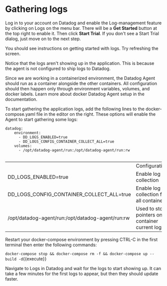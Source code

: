 # Gathering logs
Log in to your account on Datadog and enable the Log-management feature by clicking on Logs on the menu bar. There will be a **Get Started** button at the top right to enable it. Then click **Start Trial**. If you don't see a Start Trial dialog, just move on to the next step.

You should see instructions on getting started with logs. Try refreshing the screen. 

Notice that the logs aren't showing up in the application. This is because the agent is not configured to ship logs to Datadog. 

Since we are working in a containerized environment, the Datadog Agent should run as a container alongside the other containers. All configuration should then happen only through environment variables, volumes, and docker labels. Learn more about docker Datadog Agent setup in the documentation.

To start gathering the application logs, add the following lines to the docker-compose.yaml file in the editor on the right. These options will enable the Agent to start gathering some logs:
  
  <pre><code>datadog:
    environment:
      - DD_LOGS_ENABLED=true
      - DD_LOGS_CONFIG_CONTAINER_COLLECT_ALL=true
    volumes:
      - /opt/datadog-agent/run:/opt/datadog-agent/run:rw
  </code></pre>

<table><th><td>Configuration</td><td>Explanations</td></th>
<tr><td>DD_LOGS_ENABLED=true</td><td>Enable log collection</td></tr>
<tr><td>DD_LOGS_CONFIG_CONTAINER_COLLECT_ALL=true</td><td>Enable log collection for all containers</td></tr>
<tr><td>/opt/datadog-agent/run:/opt/datadog-agent/run:rw</td><td>Used to store pointers on container current log</td></tr>
</table>

Restart your docker-compose environment by pressing CTRL-C in the first terminal then enter the following commands:

`docker-compose stop && docker-compose rm -f && docker-compose up --build -d`{{execute}}

Navigate to Logs in Datadog and wait for the logs to start showing up. It can take a few minutes for the first logs to appear, but then they should update faster.



